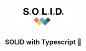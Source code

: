 <p align="center"><img src=".github/logo.png" width="200"/></p>
<h2 align="center">SOLID with Typescript 🔏</h2>
